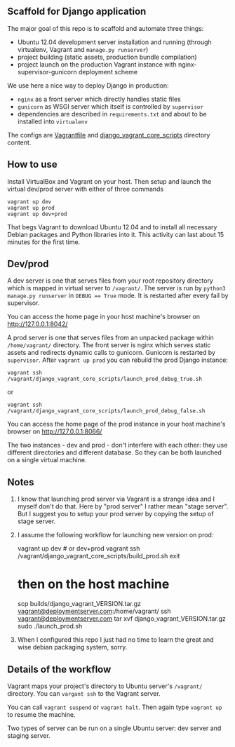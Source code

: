 Scaffold for Django application
-------------------------------

The major goal of this repo is to scaffold and automate three things:
- Ubuntu 12.04 development server installation and running (through virtualenv, Vagrant and `manage.py runserver`)
- project building (static assets, production bundle compilation)
- project launch on the production Vagrant instance with nginx-supervisor-gunicorn deployment scheme

We use here a nice way to deploy Django in production:
- `nginx` as a front server which directly handles static files
- `gunicorn` as WSGI server which itself is controlled by `supervisor`
- dependencies are described in `requirements.txt` and about to be installed into `virtualenv`

The configs are [Vagrantfile](Vagrantfile) and [django_vagrant_core_scripts](django_vagrant_core_scripts)
directory content.

How to use
----------

Install VirtualBox and Vagrant on your host.
Then setup and launch the virtual dev/prod server with either of three commands

    vagrant up dev
    vagrant up prod
    vagrant up dev+prod

That begs Vagrant to download Ubuntu 12.04 and to install all necessary Debian packages and Python libraries
into it. This activity can last about 15 minutes for the first time.

Dev/prod
--------

A dev server is one that serves files from your root repository directory which is mapped in virtual
server to `/vagrant/`.  The server is run by `python3 manage.py runserver` in `DEBUG == True` mode.
It is restarted after every fail by supervisor.

You can access the home page in your host machine's browser on http://127.0.0.1:8042/

A prod server is one that serves files from an unpacked package within `/home/vagrant/` directory.
The front server is nginx which serves static assets and redirects dynamic calls to gunicorn. 
Gunicorn is restarted by `supervisor`. After `vagrant up prod` you can rebuild the prod Django instance:

    vagrant ssh
    /vagrant/django_vagrant_core_scripts/launch_prod_debug_true.sh

or

    vagrant ssh
    /vagrant/django_vagrant_core_scripts/launch_prod_debug_false.sh

You can access the home page of the prod instance in your host machine's browser on http://127.0.0.1:8066/

The two instances - dev and prod - don't interfere with each other: they use different directories and different
database. So they can be both launched on a single virtual machine.

Notes
-----

1. I know that launching prod server via Vagrant is a strange idea and I myself don't do that. Here by "prod server"
    I rather mean "stage server". But I suggest you to setup your prod server by copying the setup of stage server.

2. I assume the following workflow for launching new version on prod:

    vagrant up dev  # or dev+prod
    vagrant ssh
    /vagrant/django_vagrant_core_scripts/build_prod.sh
    exit

    # then on the host machine
    scp builds/django_vagrant_VERSION.tar.gz vagrant@deploymentserver.com:/home/vagrant/
    ssh vagrant@deploymentserver.com
    tar xvf django_vagrant_VERSION.tar.gz
    sudo ./launch_prod.sh

3. When I configured this repo I just had no time to learn the great and wise debian packaging system, sorry.


Details of the workflow
-----------------------

Vagrant maps your project's directory to Ubuntu server's `/vagrant/` directory. You can `vargant ssh` to
the Vagrant server.

You can call `vagrant suspend` or `vagrant halt`. Then again type `vagrant up` to resume the machine.

Two types of server can be run on a single Ubuntu server: dev server and staging server.
